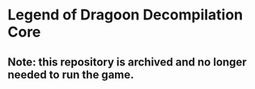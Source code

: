 # Legend of Dragoon Decompilation Core

## Note: this repository is archived and no longer needed to run the game.
